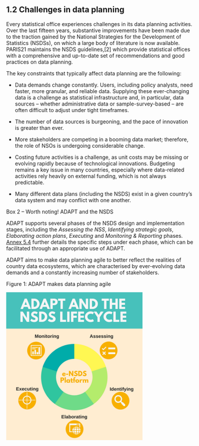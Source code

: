 ## 1.2 Challenges in data planning

Every statistical office experiences challenges in its data planning
activities. Over the last fifteen years, substantive improvements have
been made due to the traction gained by the National Strategies for the
Development of Statistics (NSDSs), on which a large body of literature
is now available. PARIS21 maintains the NSDS guidelines,[2] which
provide statistical offices with a comprehensive and up-to-date set of
recommendations and good practices on data planning.

The key constraints that typically affect data planning are the
following:

-   Data demands change constantly. Users, including policy analysts,
    need faster, more granular, and reliable data. Supplying these
    ever-changing data is a challenge as statistical infrastructure and,
    in particular, data sources – whether administrative data or
    sample-survey-based – are often difficult to adjust under tight
    timeframes.

-   The number of data sources is burgeoning, and the pace of innovation
    is greater than ever.

-   More stakeholders are competing in a booming data market; therefore,
    the role of NSOs is undergoing considerable change.

-   Costing future activities is a challenge, as unit costs may be
    missing or evolving rapidly because of technological innovations.
    Budgeting remains a key issue in many countries, especially where
    data-related activities rely heavily on external funding, which is
    not always predictable.

-   Many different data plans (including the NSDS) exist in a given
    country’s data system and may conflict with one another.

<span id="_Toc7208961" class="anchor"></span>Box 2 – Worth noting! ADAPT
and the NSDS

ADAPT supports several phases of the NSDS design and implementation
stages, including the *Assessing the NSS*, *Identifying strategic
goals*, *Elaborating action plans*, *Executing* and *Monitoring &
Reporting* phases. [Annex 5.4](#domestication-of-sdgs) further details
the specific steps under each phase, which can be facilitated through an
appropriate use of ADAPT.

ADAPT aims to make data planning agile to better reflect the realities
of country data ecosystems, which are characterised by ever-evolving
data demands and a constantly increasing number of stakeholders.

<span id="_Toc521689459" class="anchor"></span>Figure 1: ADAPT makes
data planning agile

<img src="ADAPTmedia\media\image3.png" style="width:3.82184in;height:4.15625in" alt="\\main.oecd.org\sdataSDD\Applic\PARIS21\6- Communication\6. Projects\ADAPT\e-NSDS\1.png" />